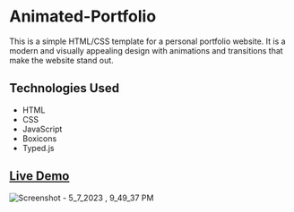 # Animated-Portfolio
This is a simple HTML/CSS template for a personal portfolio website.
It is a modern and visually appealing design with animations and transitions that make the website stand out.

## Technologies Used

- HTML
- CSS
- JavaScript
- Boxicons
- Typed.js

## <a href = "https://mostafa-zewail77.github.io/Animated-Portfolio/">Live Demo</a>
![Screenshot - 5_7_2023 , 9_49_37 PM](https://user-images.githubusercontent.com/104537380/236696930-b8696b14-074e-49df-ae3e-68abe9898ed0.png)
